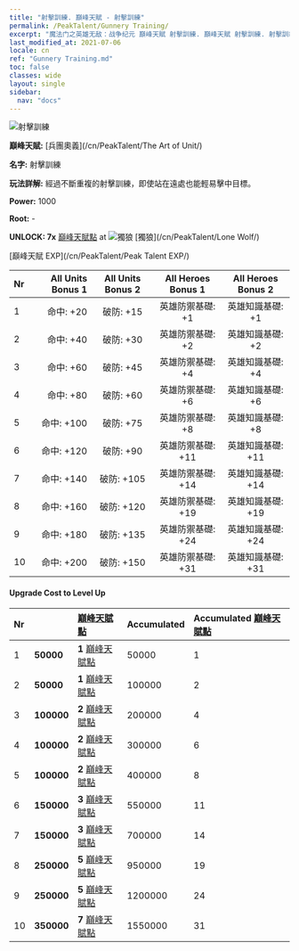 ```yaml
---
title: "射擊訓練. 巔峰天賦 - 射擊訓練"
permalink: /PeakTalent/Gunnery Training/
excerpt: "魔法门之英雄无敌：战争纪元 巔峰天賦 射擊訓練. 巔峰天賦 射擊訓練. 射擊訓練"
last_modified_at: 2021-07-06
locale: cn
ref: "Gunnery Training.md"
toc: false
classes: wide
layout: single
sidebar:
  nav: "docs"
---
```


  ![射擊訓練](/images/pt/talent_2008.png)

  **巔峰天賦:** [兵團奧義](/cn/PeakTalent/The Art of Unit/)

  **名字:** 射擊訓練

  **玩法詳解:** 經過不斷重複的射擊訓練，即使站在遠處也能輕易擊中目標。

  **Power:** 1000

  **Root:** -

  **UNLOCK: 7x** [巔峰天賦點](/cn/Items/con_934/) at ![獨狼](/images/pt/talent_2001.png) [獨狼](/cn/PeakTalent/Lone Wolf/)

  [巔峰天賦 EXP](/cn/PeakTalent/Peak Talent EXP/)

  | Nr | All Units Bonus 1 | All Units Bonus 2 | All Heroes Bonus 1 | All Heroes Bonus 2 |
  |:---|--------------:|:-------------:|:-------------:|:-------------:|
  | 1 | 命中: +20 | 破防: +15 | 英雄防禦基礎: +1 | 英雄知識基礎: +1 |
  | 2 | 命中: +40 | 破防: +30 | 英雄防禦基礎: +2 | 英雄知識基礎: +2 |
  | 3 | 命中: +60 | 破防: +45 | 英雄防禦基礎: +4 | 英雄知識基礎: +4 |
  | 4 | 命中: +80 | 破防: +60 | 英雄防禦基礎: +6 | 英雄知識基礎: +6 |
  | 5 | 命中: +100 | 破防: +75 | 英雄防禦基礎: +8 | 英雄知識基礎: +8 |
  | 6 | 命中: +120 | 破防: +90 | 英雄防禦基礎: +11 | 英雄知識基礎: +11 |
  | 7 | 命中: +140 | 破防: +105 | 英雄防禦基礎: +14 | 英雄知識基礎: +14 |
  | 8 | 命中: +160 | 破防: +120 | 英雄防禦基礎: +19 | 英雄知識基礎: +19 |
  | 9 | 命中: +180 | 破防: +135 | 英雄防禦基礎: +24 | 英雄知識基礎: +24 |
  | 10 | 命中: +200 | 破防: +150 | 英雄防禦基礎: +31 | 英雄知識基礎: +31 |


#### Upgrade Cost to Level Up

  | Nr | <i class="fas fa-coins"/> | [巔峰天賦點](/cn/Items/con_934/) | Accumulated <i class="fas fa-coins"/> | Accumulated [巔峰天賦點](/cn/Items/con_934/) |
  |:---|:--------------|:-------------|:-------------|:-------------|
  | 1 | **50000** | **1** [巔峰天賦點](/cn/Items/con_934/) | 50000 | 1 |
  | 2 | **50000** | **1** [巔峰天賦點](/cn/Items/con_934/) | 100000 | 2 |
  | 3 | **100000** | **2** [巔峰天賦點](/cn/Items/con_934/) | 200000 | 4 |
  | 4 | **100000** | **2** [巔峰天賦點](/cn/Items/con_934/) | 300000 | 6 |
  | 5 | **100000** | **2** [巔峰天賦點](/cn/Items/con_934/) | 400000 | 8 |
  | 6 | **150000** | **3** [巔峰天賦點](/cn/Items/con_934/) | 550000 | 11 |
  | 7 | **150000** | **3** [巔峰天賦點](/cn/Items/con_934/) | 700000 | 14 |
  | 8 | **250000** | **5** [巔峰天賦點](/cn/Items/con_934/) | 950000 | 19 |
  | 9 | **250000** | **5** [巔峰天賦點](/cn/Items/con_934/) | 1200000 | 24 |
  | 10 | **350000** | **7** [巔峰天賦點](/cn/Items/con_934/) | 1550000 | 31 |
